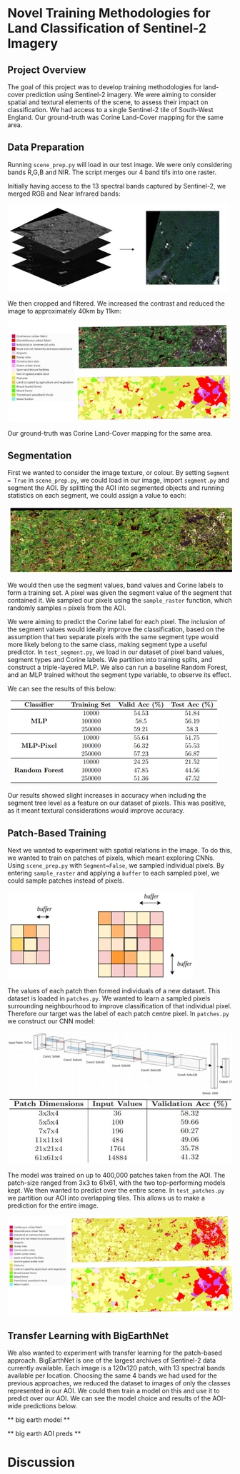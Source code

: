 # Novel Training Methodologies for Land Classification of Sentinel-2 Imagery

## Project Overview

The goal of this project was to develop training methodologies for land-cover prediction using Sentinel-2 imagery. We were aiming to consider spatial and textural elements of the scene, to assess their impact on classification. We had access to a single Sentinel-2 tile of South-West England. Our ground-truth was Corine Land-Cover mapping for the same area.  

## Data Preparation 

Running ```scene_prep.py``` will load in our test image. We were only considering bands R,G,B and NIR. The script merges our 4 band tifs into one raster.  

Initially having access to the 13 spectral bands captured by Sentinel-2, we merged RGB and Near Infrared bands:

![](/notes/s2_aoi1.png)

We then cropped and filtered. We increased the contrast and reduced the image to approximately 40km by 11km:

![](/notes/s2_newaoi.png)

Our ground-truth was Corine Land-Cover mapping for the same area.

## Segmentation 

First we wanted to consider the image texture, or colour. By setting ```Segment = True``` in ```scene_prep.py```, we could load in our image, import ```segment.py``` and segment the AOI. By splitting the AOI into segmented objects and running statistics on each segment, we could assign a value to each:

![](/notes/s2_seg1.png)

We would then use the segment values, band values and Corine labels to form a training set. A pixel was given the segment value of the segment that contained it. We sampled our pixels using the ```sample_raster``` function, which randomly samples ```n``` pixels from the AOI. 

We were aiming to predict the Corine label for each pixel. The inclusion of the segment values would ideally improve the classification, based on the assumption that two separate pixels with the same segment type would more likely belong to the same class, making segment type a useful predictor. In ```test_segment.py```, we load in our dataset of pixel band values, segment types and Corine labels. We partition into training splits, and construct a triple-layered MLP. We also can run a baseline Random Forest, and an MLP trained without the segment type variable, to observe its effect.

We can see the results of this below:

![](/notes/s2_segresults.png)

Our results showed slight increases in accuracy when including the segment tree level as a feature on our dataset of pixels. This was positive, as it meant textural considerations would improve accuracy. 

## Patch-Based Training 

Next we wanted to experiment with spatial relations in the image. To do this, we wanted to train on patches of pixels, which meant exploring CNNs. Using ```scene_prep.py``` with ```Segment=False```, we sampled individual pixels. By entering ```sample_raster``` and applying a ```buffer``` to each sampled pixel, we could sample patches instead of pixels. 

![](/notes/s2_patch1.png)

The values of each patch then formed individuals of a new dataset. This dataset is loaded in ```patches.py```. We wanted to learn a sampled pixels surrounding neighbourhood to improve classification of that individual pixel. Therefore our target was the label of each patch centre pixel. In ```patches.py``` we construct our CNN model:

![](/notes/s2_patch_model.png)
![](/notes/s2_patchtables.png)

The model was trained on up to 400,000 patches taken from the AOI. The patch-size ranged from 3x3 to 61x61, with the two top-performing models kept. We then wanted to predict over the entire scene. In ```test_patches.py``` we partition our AOI into overlapping tiles. This allows us to make a prediction for the entire image. 

![](/notes/s2_patchpreds1.png)


## Transfer Learning with BigEarthNet

We also wanted to experiment with transfer learning for the patch-based approach. BigEarthNet is one of the largest archives of Sentinel-2 data currently available. Each image is a 120x120 patch, with 13 spectral bands available per location. Choosing the same 4 bands we had used for the previous approaches, we reduced the dataset to images of only the classes represented in our AOI. We could then train a model on this and use it to predict over our AOI. We can see the model choice and results of the AOI-wide predictions below. 

** big earth model **

** big earth AOI preds **

# Discussion 
